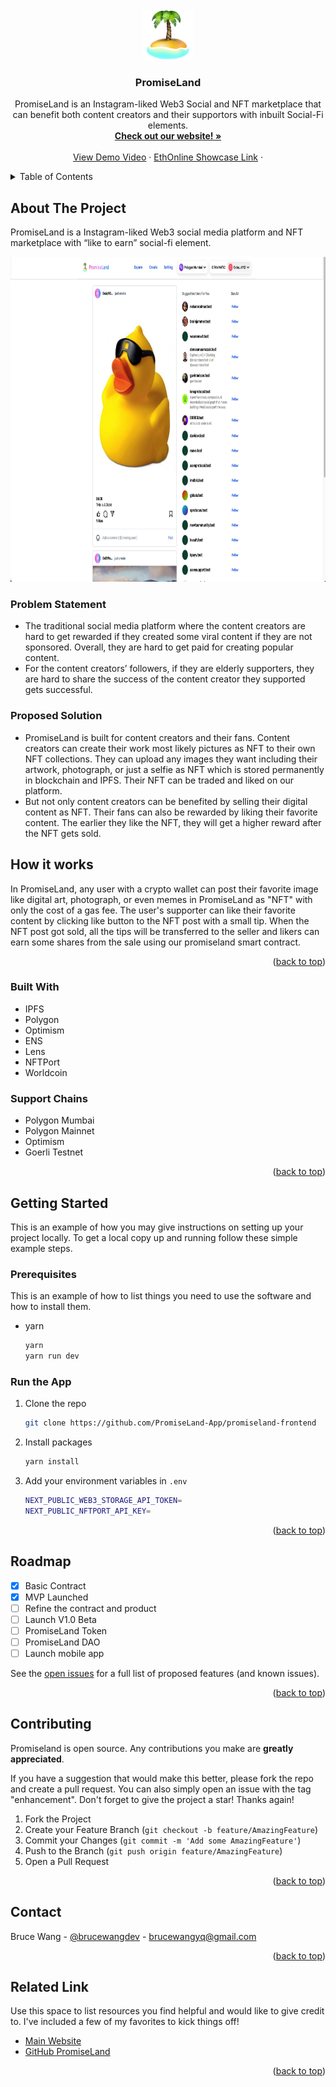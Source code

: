 <!-- PROJECT LOGO -->
<br />
<div align="center">
  <a href="https://github.com/PromiseLand-App">
    <img src="./public/logo.png" alt="Logo" width="80" height="80">
  </a>

  <h3 align="center">PromiseLand</h3>

  <p align="center">
    PromiseLand is an Instagram-liked Web3 Social and NFT marketplace that can benefit both content creators and their supportors with inbuilt Social-Fi elements.
    <br />
    <a href="https://promiseland.app"><strong>Check out our website! »</strong></a>
    <br />
    <br />
    <a href="">View Demo Video</a>
    ·
    <a href="https://ethglobal.com/showcase/promiseland-1jr0n">EthOnline Showcase Link</a>
     ·
  </p>
</div>

<!-- TABLE OF CONTENTS -->
<details>
  <summary>Table of Contents</summary>
  <ol>
    <li>
      <a href="#about-the-project">About The Project</a>
      <ul>
        <li><a href="#built-with">Built With</a></li>
      </ul>
    </li>
    <li>
      <a href="#getting-started">Getting Started</a>
      <ul>
        <li><a href="#prerequisites">Prerequisites</a></li>
        <li><a href="#installation">Installation</a></li>
      </ul>
    </li>
    <li><a href="#usage">Usage</a></li>
    <li><a href="#roadmap">Roadmap</a></li>
    <li><a href="#contributing">Contributing</a></li>
    <li><a href="#license">License</a></li>
    <li><a href="#contact">Contact</a></li>
    <li><a href="#acknowledgments">Acknowledgments</a></li>
  </ol>
</details>

<!-- ABOUT THE PROJECT -->

## About The Project

PromiseLand is a Instagram-liked Web3 social media platform and NFT marketplace with “like to earn” social-fi element.

<div align="center">
  <a href="https://promiseland.app" >
    <img src="./public/demo1.jpg" alt="Logo" width="1200" height="520">
  </a>
</div>

### Problem Statement

- The traditional social media platform where the content creators are hard to get rewarded if they created some viral content if they are not sponsored. Overall, they are hard to get paid for creating popular content.
- For the content creators’ followers, if they are elderly supporters, they are hard to share the success of the content creator they supported gets successful.

### Proposed Solution

- PromiseLand is built for content creators and their fans. Content creators can create their work most likely pictures as NFT to their own NFT collections. They can upload any images they want including their artwork, photograph, or just a selfie as NFT which is stored permanently in blockchain and IPFS. Their NFT can be traded and liked on our platform.
- But not only content creators can be benefited by selling their digital content as NFT. Their fans can also be rewarded by liking their favorite content. The earlier they like the NFT, they will get a higher reward after the NFT gets sold.

## How it works

In PromiseLand, any user with a crypto wallet can post their favorite image like digital art, photograph, or even memes in PromiseLand as "NFT" with only the cost of a gas fee. The user's supporter can like their favorite content by clicking like button to the NFT post with a small tip. When the NFT post got sold, all the tips will be transferred to the seller and likers can earn some shares from the sale using our promiseland smart contract.

<p align="right">(<a href="#readme-top">back to top</a>)</p>

### Built With

- IPFS
- Polygon
- Optimism
- ENS
- Lens
- NFTPort
- Worldcoin

### Support Chains

- Polygon Mumbai
- Polygon Mainnet
- Optimism
- Goerli Testnet

<p align="right">(<a href="#readme-top">back to top</a>)</p>

<!-- GETTING STARTED -->

## Getting Started

This is an example of how you may give instructions on setting up your project locally.
To get a local copy up and running follow these simple example steps.

### Prerequisites

This is an example of how to list things you need to use the software and how to install them.

- yarn
  ```sh
  yarn
  yarn run dev
  ```

### Run the App

1. Clone the repo
   ```sh
   git clone https://github.com/PromiseLand-App/promiseland-frontend
   ```
2. Install packages
   ```sh
   yarn install
   ```
3. Add your environment variables in `.env`

   ```sh
   NEXT_PUBLIC_WEB3_STORAGE_API_TOKEN=
   NEXT_PUBLIC_NFTPORT_API_KEY=
   ```

<p align="right">(<a href="#readme-top">back to top</a>)</p>

<!-- ROADMAP -->

## Roadmap

- [x] Basic Contract
- [x] MVP Launched
- [ ] Refine the contract and product
- [ ] Launch V1.0 Beta
- [ ] PromiseLand Token
- [ ] PromiseLand DAO
- [ ] Launch mobile app

See the [open issues](https://github.com/othneildrew/Best-README-Template/issues) for a full list of proposed features (and known issues).

<p align="right">(<a href="#readme-top">back to top</a>)</p>

<!-- CONTRIBUTING -->

## Contributing

Promiseland is open source. Any contributions you make are **greatly appreciated**.

If you have a suggestion that would make this better, please fork the repo and create a pull request. You can also simply open an issue with the tag "enhancement".
Don't forget to give the project a star! Thanks again!

1. Fork the Project
2. Create your Feature Branch (`git checkout -b feature/AmazingFeature`)
3. Commit your Changes (`git commit -m 'Add some AmazingFeature'`)
4. Push to the Branch (`git push origin feature/AmazingFeature`)
5. Open a Pull Request

<p align="right">(<a href="#readme-top">back to top</a>)</p>

<!-- CONTACT -->

## Contact

Bruce Wang - [@brucewangdev](https://twitter.com/brucewangdev) - brucewangyq@gmail.com

<p align="right">(<a href="#readme-top">back to top</a>)</p>

<!-- ACKNOWLEDGMENTS -->

## Related Link

Use this space to list resources you find helpful and would like to give credit to. I've included a few of my favorites to kick things off!

- [Main Website](https://promiseland.app)
- [GitHub PromiseLand](https://github.com/PromiseLand-App)

<p align="right">(<a href="#readme-top">back to top</a>)</p>
